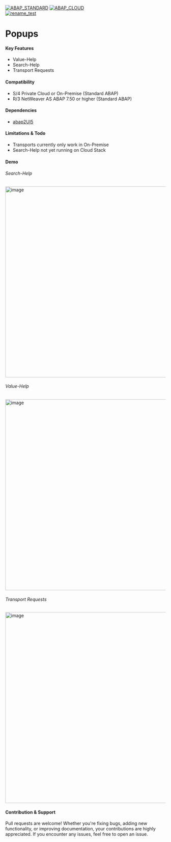 [![ABAP_STANDARD](https://github.com/abap2UI5-addons/popups/actions/workflows/ABAP_STANDARD.yaml/badge.svg)](https://github.com/abap2UI5-addons/popups/actions/workflows/ABAP_STANDARD.yaml)
[![ABAP_CLOUD](https://github.com/abap2UI5-addons/popups/actions/workflows/ABAP_CLOUD.yaml/badge.svg)](https://github.com/abap2UI5-addons/popups/actions/workflows/ABAP_CLOUD.yaml)
<br>
[![rename_test](https://github.com/abap2UI5-addons/popups/actions/workflows/rename_test.yaml/badge.svg)](https://github.com/abap2UI5-addons/popups/actions/workflows/rename_test.yaml)

# Popups

#### Key Features
* Value-Help
* Search-Help
* Transport Requests
  
#### Compatibility
* S/4 Private Cloud or On-Premise (Standard ABAP)
* R/3 NetWeaver AS ABAP 7.50 or higher (Standard ABAP)
  
#### Dependencies
* [abap2UI5](https://github.com/abap2UI5/abap2UI5)

#### Limitations & Todo
* Transports currently only work in On-Premise
* Search-Help not yet running on Cloud Stack

#### Demo

###### Search-Help
<img width="600" alt="image" src="https://github.com/user-attachments/assets/e7662e27-d16d-4949-87dc-bb8f13246719" />

###### Value-Help
<img width="600" alt="image" src="https://github.com/user-attachments/assets/68d1c41a-52d0-4d98-b1dd-e3b869c5500d" />


###### Transport Requests
<img width="600" alt="image" src="https://github.com/user-attachments/assets/5614466c-0b92-45f3-945d-0cdb5e3acb4c" />


#### Contribution & Support
Pull requests are welcome! Whether you're fixing bugs, adding new functionality, or improving documentation, your contributions are highly appreciated. If you encounter any issues, feel free to open an issue.
